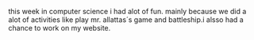 this week in computer science i had alot of fun. mainly because we did a alot of activities like play mr. allattas´s game and battleship.i alsso had a chance to work on my website.
